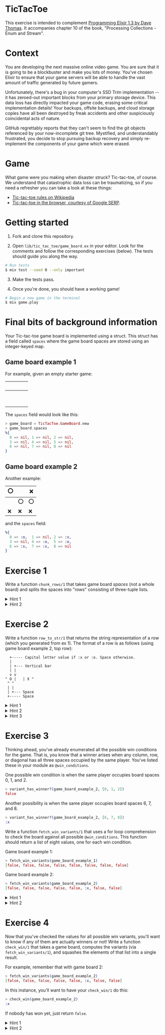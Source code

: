 # TicTacToe

This exercise is intended to complement [Programming Elixir 1.3 by Dave Thomas][book].
It accompanies chapter 10 of the book, "Processing Collections - Enum and
Stream".

# Context

You are developing the next massive online video game. You are sure that it is
going to be a blockbuster and make you lots of money. You've chosen Elixir to
ensure that your game servers will be able to handle the vast amount of traffic
generated by future gamers.

Unfortunately, there's a bug in your computer's SSD Trim implementation -- it
has zeroed-out important blocks from your primary storage device. This data loss
has directly impacted your game code, erasing some critical implementation
details! Your backups, offsite backups, and cloud storage copies have all been
destroyed by freak accidents and other suspiciously coincidental acts of nature.

GitHub regrettably reports that they can't seem to find the git objects
referenced by your now-incomplete git tree. Mystified, and understandably
frustrated, you decide to stop pursuing backup recovery and simply re-implement
the components of your game which were erased.

# Game

What game were you making when disaster struck? Tic-tac-toe, of course. We
understand that catastrophic data loss can be traumatizing, so if you need a
refresher you can take a look at these things:

  - [Tic-tac-toe rules on Wikipedia][ttt-wikipedia]
  - [Tic-tac-toe in the browser, courtesy of Google SERP][ttt-google].

# Getting started

1. Fork and clone this repository.

2. Open `lib/tic_tac_toe/game_board.ex` in your editor. Look for the comments
and follow the corresponding exercises (below). The tests should guide you along
the way.

 ```bash
# Run tests
$ mix test --seed 0 --only important
```

3. Make the tests pass.

4. Once you're done, you should have a working game!

 ```bash
# Begin a new game in the terminal
$ mix game.play
```

# Final bits of background information

Your Tic-tac-toe game board is implemented using a struct. This struct has a
field called `spaces` where the game board spaces are stored using an
integer-keyed map.

## Game board example 1

For example, given an empty starter game:

|&nbsp;&nbsp;|&nbsp;&nbsp;|&nbsp;&nbsp;|
|---|---|---|
|&nbsp;&nbsp;|&nbsp;&nbsp;|&nbsp;&nbsp;|
|&nbsp;&nbsp;|&nbsp;&nbsp;|&nbsp;&nbsp;|

The `spaces` field would look like this:

```elixir
> game_board = TicTacToe.GameBoard.new
> game_board.spaces
%{
  0 => nil, 1 => nil, 2 => nil,
  3 => nil, 4 => nil, 5 => nil,
  6 => nil, 7 => nil, 8 => nil
}
```

## Game board example 2

Another example:

| :o: |     | :x: |
|-----|-----|-----|
|     | :o: | :o: |
| :x: | :x: | :x: |


and the `spaces` field:

```elixir
%{
  0 => :o,  1 => nil, 2 => :x,
  3 => nil, 4 => :o,  5 => :o,
  6 => :x,  7 => :x,  8 => nil
}
```

# Exercise 1

Write a function `chunk_rows/1` that takes game board *spaces* (not a whole
board) and splits the spaces into "rows" consisting of three-tuple lists.

<details>
  <summary>Hint 1</summary>
  Book: "Deal a hand of cards"
</details>

<details>
  <summary>Hint 2</summary>
  [Enum.chunk/2][enum-chunk-2]
</details>

# Exercise 2

Write a function `row_to_str/1` that returns the string representation of a row
(which you generated from ex 1). The format of a row is as follows (using game
board example 2, top row):

```
  +----- Capital letter value if :x or :o. Space otherwise.
  |
  | +--- Vertical bar
  | |
  v v
" O |   | X "
 ^ ^
 | |
 | +--- Space
 +----- Space
```

<details>
  <summary>Hint 1</summary>
  Book: "Create collections whose elements are some function of the original"
</details>

<details>
  <summary>Hint 2</summary>
  Book: "Join a collection"
</details>

<details>
  <summary>Hint 3</summary>
  [Enum.map/2][enum-map-2]
  [Enum.join/2][enum-join-2]
</details>

# Exercise 3

Thinking ahead, you've already enumerated all the possible win conditions for
the game. That is, you know that a winner arises when any column, row, or
diagonal has all three spaces occupied by the same player. You've listed these
in your module as `@win_conditions`.

One possible win condition is when the same player occupies
board spaces 0, 1, and 2.

```elixir
> variant_has_winner?(game_board_example_2, [0, 1, 2])
false
```

Another possibility is when the same player occupies board spaces 6, 7, and 8.

```elixir
> variant_has_winner?(game_board_example_2, [6, 7, 8])
:x
```

Write a function `fetch_win_variants/1` that uses a for loop comprehension to
check the board against all possible `@win_conditions`. This function should
return a list of eight values, one for each win condition.

Game board example 1:

```elixir
> fetch_win_variants(game_board_example_1)
[false, false, false, false, false, false, false, false]
```

Game board example 2:
```elixir
> fetch_win_variants(game_board_example_2)
[false, false, false, false, false, :x, false, false]
```

<details>
  <summary>Hint 1</summary>
  pattern <- enumerable_thing
</details>

<details>
  <summary>Hint 2</summary>
  Use the `variant_has_winner?/2` function in the body of your loop.
</details>

# Exercise 4

Now that you've checked the values for all possible win variants, you'll want to
know if any of them are actually winners or not! Write a function `check_win/1`
that takes a game board, computes the variants (via `fetch_win_variants/1`), and
squashes the elements of that list into a single result.

For example, remember that with game board 2:
```elixir
> fetch_win_variants(game_board_example_2)
[false, false, false, false, false, :x, false, false]
```
In this instance, you'll want to have your `check_win/1` do this:
```elixir
> check_win(game_board_example_2)
:x
```

If nobody has won yet, just return `false`.

<details>
  <summary>Hint 1</summary>
  Book: "Fold elements into a single value"
</details>

<details>
  <summary>Hint 2</summary>
  [Enum.reduce/2][enum-reduce-2]
</details>


[book]: https://pragprog.com/book/elixir13/programming-elixir-1-3
[enum-chunk-2]: https://hexdocs.pm/elixir/Enum.html#chunk/2
[enum-join-2]: https://hexdocs.pm/elixir/Enum.html#join/2
[enum-map-2]: https://hexdocs.pm/elixir/Enum.html#map/2
[enum-reduce-2]: https://hexdocs.pm/elixir/Enum.html#reduce/2
[ttt-wikipedia]: https://en.wikipedia.org/wiki/Tic-tac-toe
[ttt-google]: https://www.google.com/search?q=tic+tac+toe
